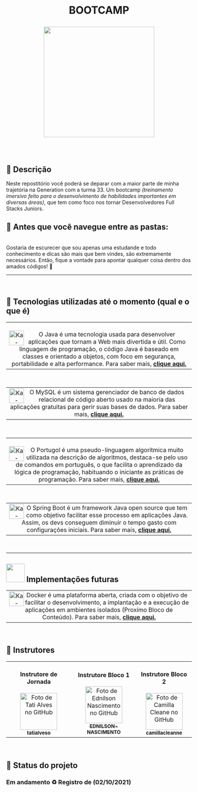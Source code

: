 <div style="display: inline_block">
    <h1 align="CENTER">BOOTCAMP <p><img src="https://i.imgur.com/oGKvCzi.png" width="300"></h1>
   <br>

## :memo: Descrição
Neste repostitório você poderá se deparar com a maior parte de minha trajetória na Generation com a turma 33. Um bootcamp *(treinamento imersivo feito para o desenvolvimento de habilidades importantes em diversas áreas)*, que tem como foco nos tornar Desenvolvedores Full Stacks Juniors. 
<br>
## :round_pushpin: Antes que você navegue entre as pastas:
<br>
Gostaria de escurecer que sou apenas uma estudande e todo conhecimento e dicas são mais que bem vindes, são extremamente necessários. Então, fique a vontade para apontar qualquer coisa dentro dos amados códigos! 🥰

<br>
<hr size="3">
<br>

## :wrench: Tecnologias utilizadas até o momento (qual e o que é)
<table>
  <tr>
    <td align="center"> 
                <br>
      <img align="left" alt="Ka-Java" height="40" width="40" src="https://img.icons8.com/color/48/000000/java-coffee-cup-logo--v2.png"/>
O Java é uma tecnologia usada para desenvolver aplicações que tornam a Web mais divertida e útil. Como linguagem de programação, o código Java é baseado em classes e orientado a objetos, com foco em segurança, portabilidade e alta performance. Para saber mais, <a href="https://rockcontent.com/br/blog/o-que-e-java/"><b>clique aqui.</b>
  </sub>
      </a>
    </td>
  </tr>
</table>
<br>

<table>
  <tr>
    <td align="center"> 
<img align="left" alt="Ka-Mysql" height="40" width="40" src="https://img.icons8.com/fluency/48/000000/mysql-logo.png"/>
O MySQL é um sistema gerenciador de banco de dados relacional de código aberto usado na maioria das aplicações gratuitas para gerir suas bases de dados. Para saber mais, <a href="https://rockcontent.com/br/blog/mysql/"><b>clique aqui.</b>
       </sub>
      </a>
    </td>
  </tr>
</table>
<br>

<table>
  <tr>
    <td align="center"> 
        <br>
<img align="left" alt="Ka-Portugol" height="40" width="40" src="https://lh3.googleusercontent.com/proxy/80rLwcps74_Bucuo2MJ3-u31r48FLeTczgZIA4U9LXfY3yQjL8WmF36aTn6O1g4ynptcIDDufol9P1wA7MdlUymdrnB-WjSvgEsc3g6ZTIw"/>
O Portugol é uma pseudo-linguagem algorítmica muito utilizada na descrição de algoritmos, destaca-se pelo uso de comandos em português, o que facilita o aprendizado da lógica de programação, habituando o iniciante as práticas de programação. Para saber mais, <a href="https://www.devmedia.com.br/o-que-e-portugol-studio/40764"><b>clique aqui.</b> 
 </sub>
      </a>
    </td>
  </tr>
</table>
<br>

<table>
  <tr>
    <td align="center"> <img align="left" alt="Ka-Spring" height="40" width="40" src="https://img.icons8.com/color/48/000000/spring-logo.png"/>
O Spring Boot é um framework Java open source que tem como objetivo facilitar esse processo em aplicações Java. Assim, os devs conseguem diminuir o tempo gasto com configurações iniciais. Para saber mais, <a href="https://www.devmedia.com.br/spring-boot-simplificando-o-spring/31979"><b>clique aqui.</b>
 </sub>
      </a>
    </td>
  </tr>
</table>
<br>

<hr size="2">

<h2 align="left"><img src="https://www.videosdopovo.com/wp-content/uploads/2017/12/gif-Carlton-Banks.gif" width="50">   Implementações futuras</h2>
     
<table>
  <tr>
    <td align="center"> 
      <img align="left" alt="Ka-Docker" height="40" width="40" src="https://www.mundodocker.com.br/wp-content/uploads/2015/06/docker_facebook_share.png"/>
Docker é uma plataforma aberta, criada com o objetivo de facilitar o desenvolvimento, a implantação e a execução de aplicações em ambientes isolados (Proxímo Bloco de Conteúdo). Para saber mais, 
<a href="https://stack.desenvolvedor.expert/appendix/docker/oquee.html"><b>clique aqui.</b>
  </sub>
      </a>
    </td>
  </tr>
   <tr>
  </tr>
</table>
<br>



## :handshake: Instrutores
<table>
  <tr>
    <td align="center">
      <h4>Instrutore de Jornada</h4>
      <a href="http://github.com/tatialveso">
        <img src="https://avatars.githubusercontent.com/u/56259137?v=4" width="100px;" alt="Foto de Tati Alves no GitHub"/><br>
        <sub>
          <b>tatialveso</b>
        </sub>
      </a>
    </td>
    <td align="center">
      <h4>Instrutore Bloco 1</h4>
      <a href="https://github.com/EDNILSON-NASCIMENTO">
        <img src="https://avatars.githubusercontent.com/u/57823621?v=4" width="100px;" alt="Foto de Ednilson Nascimento no GitHub"/><br>
        <sub>
          <b>EDNILSON-NASCIMENTO</b>
        </sub>
      </a>
    </td>
     </td>
    <td align="center">
      <h4>Instrutore Bloco 2</h4>
      <a href="https://github.com/camillacleanne">
        <img src="https://avatars.githubusercontent.com/u/57760132?v=4" width="100px;" alt="Foto de Camilla Cleane no GitHub"/><br>
        <sub>
          <b>camillacleanne</b>
        </sub>
      </a>
    </td>
  </tr>  
</table>


<br>

## :dart: Status do projeto

<h3> Em andamento ♻ Registro de (02/10/2021) </h3>
